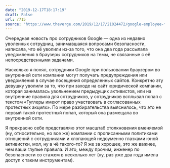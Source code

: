 ```yaml
---
date: "2019-12-17T18:17:19"
draft: False
url: /715
source: "https://www.theverge.com/2019/12/17/21024472/google-employee-fired-labor-rights-notification-tool"
---
```


Очередная новость про сотрудников Google — одна из недавно уволенных сотрудниц, занимавшаяся вопросами безопасности, написала, что её уволили из-за того, что она два года рассылала уведомления в браузеры сотрудников на темы, не связанные с её непосредственными задачами.

Насколько я понял, сотрудники Google при пользовании браузером во внутренней сети компании могут получать предупреждения или уведомления в случае посещения определенных сайтов. Конкретно эту девушку уволили за то, что при заходе на сайт юридической компании, которая занималась увольнением предыдущих активистов, или на внутренние правила для сотрудников, у сотрудников всплывал попап с текстом «Гуглеры имеют право участвовать в согласованных протестных акциях». По мере разбирательства выяснилось, что это не первый такой протестный попап, который она размещала во внутренней сети.

Я прекрасно себе представляю этот масштаб столкновения вменяемой (ну, относительно, но все же) компании с прописанными политиками отношений с сотрудниками и хлопающей недоуменно глазками юной активистки, мол, ну а чё такого-то? Я же за хорошее, это же важнее, чем ваши глупые правила. И это, между прочим, инженер по безопасности со стажем в несколько лет (ну, раз уже два года имела доступ к таким инструментам).
